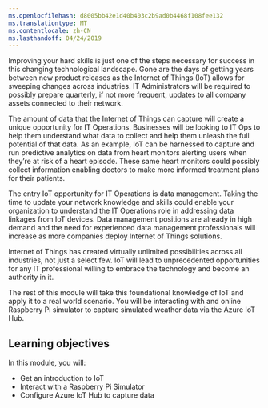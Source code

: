 ```yaml
---
ms.openlocfilehash: d8005bb42e1d40b403c2b9ad0b4468f108fee132
ms.translationtype: MT
ms.contentlocale: zh-CN
ms.lasthandoff: 04/24/2019
---
```

<!--Video script: It began with Personal Digital Assistants, then smartphones and now everything from smart watches to smart thermostats are connecting people with more information than ever before. Once limited to just PCs, the Internet now allows anything that has valuable information to go online. How does this trend have the potential to impact all aspects of IT professional’s role? More importantly, how can IT professionals prepare for the Internet of Things?-->

Improving your hard skills is just one of the steps necessary for success in this changing technological landscape. Gone are the days of getting years between new product releases as the Internet of Things (IoT) allows for sweeping changes across industries. IT Administrators will be required to possibly prepare quarterly, if not more frequent, updates to all company assets connected to their network.

The amount of data that the Internet of Things can capture will create a unique opportunity for IT Operations. Businesses will be looking to IT Ops to help them understand what data to collect and help them unleash the full potential of that data. As an example, IoT can be harnessed to capture and run predictive analytics on data from heart monitors alerting users when they’re at risk of a heart episode. These same heart monitors could possibly collect information enabling doctors to make more informed treatment plans for their patients.

The entry IoT opportunity for IT Operations is data management. Taking the time to update your network knowledge and skills could enable your organization to understand the IT Operations role in addressing data linkages from IoT devices. Data management positions are already in high demand and the need for experienced data management professionals will increase as more companies deploy Internet of Things solutions.

Internet of Things has created virtually unlimited possibilities across all industries, not just a select few. IoT will lead to unprecedented opportunities for any IT professional willing to embrace the technology and become an authority in it.

 The rest of this module will take this foundational knowledge of IoT and apply it to a real world scenario. You will be interacting with and online Raspberry Pi simulator to capture simulated weather data via the Azure IoT Hub.

 ## <a name="learning-objectives"></a>Learning objectives
 In this module, you will:
  - Get an introduction to IoT
  - Interact with a Raspberry Pi Simulator
  - Configure Azure IoT Hub to capture data

<!--Reference links: 
Move to end.
-   Introduction to Azure IoT:
    <https://mva.microsoft.com/training-courses/introduction-to-azure-iot-17611?l=uxXUIs4rD_606218965>

-   Azure Internet of Things:
    <https://www.microsoft.com/en-ca/internet-of-things/>-->